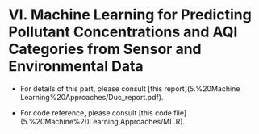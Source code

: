 # VI. Machine Learning for Predicting Pollutant Concentrations and AQI Categories from Sensor and Environmental Data

* For details of this part, please consult [this report](5.%20Machine Learning%20Approaches/Duc_report.pdf).

* For code reference, please consult [this code file](5.%20Machine%20Learning Approaches/ML.R).